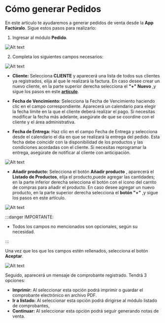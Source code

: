 # Cómo generar Pedidos

En este artículo te ayudaremos a generar pedidos de venta desde la **App Factúralo**. Sigue estos pasos para realizarlo:

1. Ingresar al módulo **Pedido**.

![Alt text](img/pedido.jpeg)

2. Completa los siguientes campos necesarios:

![Alt text](img/pedido1.jpg)

- **Cliente:** Selecciona **CLIENTE** y aparecerá una lista de todos sus clientes ya registrados, elija al que le realizará la factura. En caso desee crear un nuevo cliente, en la parte superior derecha selecciona el **"+" Nuevo** ,y sigue los pasos en este **[artículo](https://fastura.github.io/documentacion/clientes/Clientes-creacion-individual)**.

- **Fecha de Vencimiento:** Selecciona la Fecha de Vencimiento haciendo clic en el campo correspondiente. Aparecerá un calendario para elegir la fecha límite en la que el cliente deberá realizar el pago. Si necesitas modificar la fecha más adelante, asegúrate de que se coordine con el cliente y el área administrativa.

- **Fecha de Entrega:** Haz clic en el campo Fecha de Entrega y selecciona desde el calendario el día en que se realizará la entrega del pedido. Esta fecha debe coincidir con la disponibilidad de los productos y las condiciones acordadas con el cliente. Si necesitas reprogramar la entrega, asegúrate de notificar al cliente con anticipación.

![Alt text](img/app4.jpeg)

- **Añadir producto:** Selecciona el botón **Añadir producto** , aparecerá el **Listado de Productos**, elija el producto,puede agregar las cantidades; en la parte inferior derecha selecciona el botón con el icono del carrito de compras para añadir el producto. En caso desee agregar un nuevo producto, en la parte superior derecha selecciona el **botón "+"** ,y sigue los pasos en este artículo.

![Alt text](img/app6.jpeg)

:::danger IMPORTANTE:

- Todos los campos no mencionados son opcionales, según su necesidad.

:::

Una vez que los que los campos estén rellenados, selecciona el botón **Aceptar**.

![Alt text](img/pedido2.jpg)

Seguido, aparecerá un mensaje de comprobante registrado. Tendrá 3 opciones:

- **Imprimir:** Al seleccionar esta opción podrá imprimir o guardar el comprobante electrónico en archivo PDF.
- **Ir a listado:** Al seleccionar esta opción podrá dirigirse al módulo listado de comprobantes,
- **Continuar:** Al seleccionar esta opción podrá seguir generando notas de venta.
